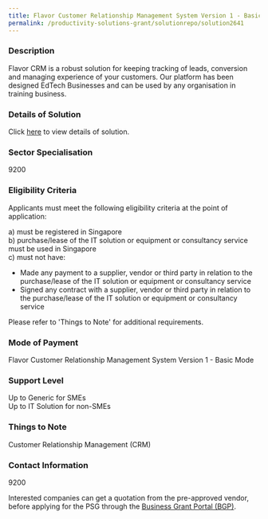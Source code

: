 ```yaml
---
title: Flavor Customer Relationship Management System Version 1 - Basic Mode
permalink: /productivity-solutions-grant/solutionrepo/solution2641
---
```


### Description

Flavor CRM is a robust solution for keeping tracking of leads, conversion and managing experience of your customers. Our platform has been designed EdTech Businesses and can be used by any organisation in training business.

### Details of Solution

Click <a href='FLAVOR PTE. LTD.' target='_blank' rel='noopener'>here</a> to view details of solution.

### Sector Specialisation

 9200 

### Eligibility Criteria

Applicants must meet the following eligibility criteria at the point of application:

a) must be registered in Singapore <br>
b) purchase/lease of the IT solution or equipment or consultancy service must be used in Singapore <br>
c) must not have:
- Made any payment to a supplier, vendor or third party in relation to the purchase/lease of the IT solution or equipment or consultancy service
- Signed any contract with a supplier, vendor or third party in relation to the purchase/lease of the IT solution or equipment or consultancy service

Please refer to 'Things to Note' for additional requirements.

### Mode of Payment
Flavor Customer Relationship Management System Version 1 - Basic Mode

### Support Level
Up to Generic for SMEs <br>
Up to IT Solution for non-SMEs

### Things to Note
Customer Relationship Management (CRM)

### Contact Information
9200

Interested companies can get a quotation from the pre-approved vendor, before applying for the PSG through the <a target='_blank' rel='noopener' href='https://www.businessgrants.gov.sg/'>Business Grant Portal (BGP)</a>.
